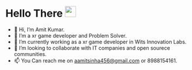 # Hello There <img src="https://raw.githubusercontent.com/MartinHeinz/MartinHeinz/master/wave.gif" width="30px">
- 👋 Hi, I’m Amit Kumar.
- 👀 I’m a xr game developer and Problem Solver.
- 🌱 I’m currently working as a xr game developer in Wits Innovation Labs.
- 💞️ I’m looking to collaborate with IT companies and open sourece communities.
- 📫 You Can reach me on aamitsinha456@gmail.com or 8988154161.

<!---
amitsinha07/amitsinha07 is a ✨ special ✨ repository because its `README.md` (this file) appears on your GitHub profile.
You can click the Preview link to take a look at your changes.
--->
